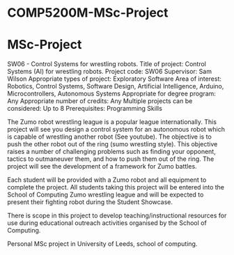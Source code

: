 # COMP5200M-MSc-Project
# MSc-Project

SW06 - Control Systems for wrestling robots.
Title of project: Control Systems (AI) for wrestling robots.
Project code: SW06
Supervisor: Sam Wilson
Appropriate types of project: Exploratory Software
Area of interest: Robotics, Control Systems, Software Design, Artificial Intelligence, Arduino, Microcontrollers, Autonomous Systems
Appropriate for degree program: Any
Appropriate number of credits: Any
Multiple projects can be considered: Up to 8
Prerequisites: Programming Skills


The Zumo robot wrestling league is a popular league internationally. This project will see you design a control system for an autonomous robot which is capable of wrestling another robot (See youtube). The objective is to push the other robot out of the ring (sumo wrestling style). This objective raises a number of challenging problems such as finding your opponent, tactics to outmaneuver them, and how to push them out of the ring.  The project will see the development of a framework for Zumo battles.


Each student will be provided with a Zumo robot and all equipment to complete the project. All students taking this project will be entered into the School of Computing Zumo wrestling league and will be expected to present their fighting robot during the Student Showcase.


There is scope in this project to develop teaching/instructional resources for use during educational outreach activities organised by the School of Computing.

Personal MSc project in University of Leeds, school of computing.
